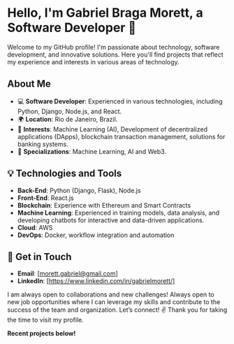# Hello, I'm Gabriel Braga Morett, a Software Developer 👋

Welcome to my GitHub profile! I'm passionate about technology, software development, and innovative solutions. Here you'll find projects that reflect my experience and interests in various areas of technology.

## About Me
- 💻 **Software Developer**: Experienced in various technologies, including Python, Django, Node.js, and React.
- 🌍 **Location**: Rio de Janeiro, Brazil.
- 🚀 **Interests**: Machine Learning (AI), Development of decentralized applications (DApps), blockchain transaction management, solutions for banking systems.
- 🤖 **Specializations**: Machine Learning, AI and Web3.

## 💡 Technologies and Tools
- **Back-End**: Python (Django, Flask), Node.js
- **Front-End**: React.js
- **Blockchain**: Experience with Ethereum and Smart Contracts
- **Machine Learning**: Experienced in training models, data analysis, and developing chatbots for interactive and data-driven applications.
- **Cloud**: AWS
- **DevOps**: Docker, workflow integration and automation

## 💌 Get in Touch
- **Email**: [morett.gabriel@gmail.com]
- **LinkedIn**: [https://www.linkedin.com/in/gabrielmorett/]

I am always open to collaborations and new challenges! Always open to new job opportunities where I can leverage my skills and contribute to the success of the team and organization. Let’s connect! ✌️ Thank you for taking the time to visit my profile.

**Recent projects below!**





